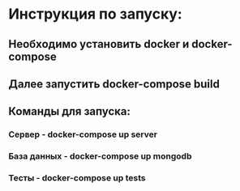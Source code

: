 # Инструкция по запуску:

## Необходимо установить docker и docker-compose

## Далее запустить docker-compose build

## Команды для запуска:

### Сервер - docker-compose up server
### База данных - docker-compose up mongodb
### Тесты - docker-compose up tests
